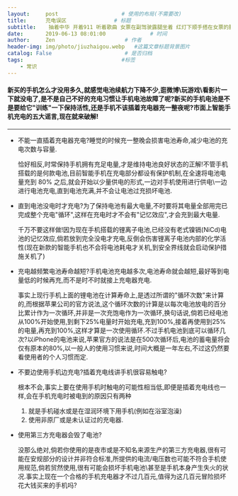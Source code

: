 ```yaml
---
layout:     post                    # 使用的布局(不需要改)
title:      充电误区               # 标题
subtitle:    抽着中华 开着911 听着歌曲 女票在副驾驶露腿坐着 红灯下顺手搭在女票的腿上 这生活 啧啧 我在公交车上看的一清二楚.  #副标题
date:       2019-06-13 08:01:00              # 时间
author:     Zen                      # 作者
header-img: img/photo/jiuzhaigou.webp   #这篇文章标题背景图片
catalog: False                       # 是否归档
tags:                               #标签
    - 常识
---
```


#### 新买的手机怎么才没用多久,就感觉电池续航力下降不少,逛微博\玩游戏\看影片一下就没电了,是不是自己不好的充电习惯让手机电池故障了呢?新买的手机电池是不是要给它"训练"一下保持活性,还是手机不该插着充电器充一整夜呢?市面上智能手机充电的五大谣言,现在就来破解!
----


+ 不能一直插着充电器充电?睡觉的时候充一整晚会损害电池寿命,减少电池的充电次数与容量.

  恰好相反,时常保持手机拥有充足电量,才是维持电池良好状态的正解!不管手机搭载的是何款电池,目前智能手机在充电部分都设有保护机制,在全速将电池电量充到 80% 之后,就会开始以少量供电的形式,一边对手机使用进行供电\一边进行电池充电,直到电池充满,并不会让电池过充损坏电池.
+ 直到电池没电时才充电?为了保持电池有最大电量,不时要将其电量全部用完已完成整个充电"循环",这样在充电时才不会有"记忆效应",才会充到最大电量.

  千万不要这样做!因为现在手机搭载的锂离子电池,已经没有老式镍镉(NiCd)电池的记忆效应,倘若放到完全没电才充电,反倒会伤害锂离子电池内部的化学活性(现在新款的智能手机也不会将电池耗电才关机,到安全界线就会启动保护措施关机了)
+ 充电越频繁电池寿命越短?手机电池充电越多次,电池寿命就会越短,最好等到电量低的时候再充,而不是时不时就接上充电器充电.

  事实上现行手机上面的锂电池在计算寿命上,是透过所谓的"循环次数"来计算的,而根据苹果公司的官方说法,这个循环次数的计算是以每次电池放电的百分比累计作为一次循环,并非是一次充饱电作为一次循环,换句话说,倘若已经电池从100%开始使用,到剩下25%电量时开始充电,充到100%,接着再使用到25%的电量,再充到100%,这样才算是一次使用循环.不过手机电池到底可以循环几次?以iPhone的电池来说,苹果官方的说法是在500次循环后,电池的蓄电量将会仅有原本的80%,以一般人的使用习惯来说,时间大概是一年左右,不过这仍然要看使用者的个人习惯而定.

+ 不要边使用手机边充电?插着充电线讲手机很容易触电?

  根本不会,事实上要在使用手机时触电的可能性相当低,即便是插着充电线也一样,会在手机充电时被电到的原因只有两种
  1. 就是手机碰水或是在湿润环境下用手机(例如在浴室泡澡)
  2. 使用非原厂或是未认证过的充电器.


+ 使用第三方充电器会毁了电池?

  没那么绝对,倘若你使用的是夜市或是不知名来源生产的第三方充电器,很有可能在安规部分的设计并非符合标准,所提供的电流/电压数也可能不符合手机使用规范,倘若贸然使用,很有可能会损坏手机电池\甚至是手机本身产生失火的状况.事实上现在一个合格的手机充电器才不过几百元,值得为这几百元冒险损坏花大钱买来的手机吗?
